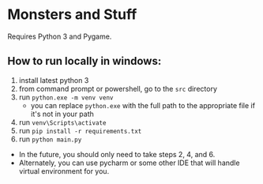 # Monsters and Stuff

Requires Python 3 and Pygame.

## How to run locally in windows:
1. install latest python 3
2. from command prompt or powershell, go to the `src` directory
3. run `python.exe -m venv venv`
    - you can replace `python.exe` with the full path to the appropriate file if it's not in your path
4. run `venv\Scripts\activate`
5. run `pip install -r requirements.txt`
6. run `python main.py`

- In the future, you should only need to take steps 2, 4, and 6.
- Alternately, you can use pycharm or some other IDE that will handle virtual environment for you.
